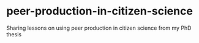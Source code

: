 # peer-production-in-citizen-science
Sharing lessons on using peer production in citizen science from my PhD thesis
